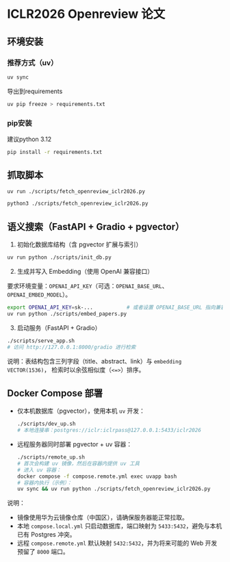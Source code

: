 # ICLR2026 Openreview 论文

## 环境安装

### 推荐方式（uv）

```bash
uv sync
```

导出到requirements

```bash
uv pip freeze > requirements.txt
```

### pip安装

建议python 3.12

```bash
pip install -r requirements.txt
```

## 抓取脚本

```bash
uv run ./scripts/fetch_openreview_iclr2026.py
```

```bash
python3 ./scripts/fetch_openreview_iclr2026.py
```

## 语义搜索（FastAPI + Gradio + pgvector）

1) 初始化数据库结构（含 pgvector 扩展与索引）

```bash
uv run python ./scripts/init_db.py
```

2) 生成并写入 Embedding（使用 OpenAI 兼容接口）

要求环境变量：`OPENAI_API_KEY`（可选：`OPENAI_BASE_URL`、`OPENAI_EMBED_MODEL`）。

```bash
export OPENAI_API_KEY=sk-...           # 或者设置 OPENAI_BASE_URL 指向兼容服务
uv run python ./scripts/embed_papers.py
```

3) 启动服务（FastAPI + Gradio）

```bash
./scripts/serve_app.sh
# 访问 http://127.0.0.1:8000/gradio 进行检索
```

说明：表结构包含三列字段（title、abstract、link）与 `embedding VECTOR(1536)`，
检索时以余弦相似度（`<=>`）排序。

## Docker Compose 部署

- 仅本机数据库（pgvector），使用本机 `uv` 开发：

  ```bash
  ./scripts/dev_up.sh
  # 本地连接串：postgres://iclr:iclrpass@127.0.0.1:5433/iclr2026
  ```

- 远程服务器同时部署 pgvector + uv 容器：

  ```bash
  ./scripts/remote_up.sh
  # 首次会构建 uv 镜像，然后在容器内提供 uv 工具
  # 进入 uv 容器：
  docker compose -f compose.remote.yml exec uvapp bash
  # 容器内执行（示例）：
  uv sync && uv run python ./scripts/fetch_openreview_iclr2026.py
  ```

说明：

- 镜像使用华为云镜像仓库（中国区），请确保服务器能正常拉取。
- 本地 `compose.local.yml` 只启动数据库，端口映射为 `5433:5432`，避免与本机已有 Postgres 冲突。
- 远程 `compose.remote.yml` 默认映射 `5432:5432`，并为将来可能的 Web 开发预留了 `8000` 端口。

